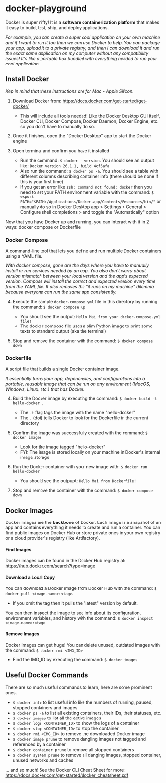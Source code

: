 ﻿# docker-playground

Docker is super nifty! It is a **software containerization platform** that makes it easy to build, test, ship, and deploy applications.

_For example, you can create a super cool application on your own machine and if I want to run it too then we can use Docker to help. 
You can package your app, upload it to a private registry, and then I can download it and run the exact same application on my computer 
without any compatibility issues! It's like a portable box bundled with everything needed to run your cool application._

## Install Docker
*Kep in mind that these instructions are for Mac - Apple Silicon.*

1) Download Docker from: https://docs.docker.com/get-started/get-docker/
   * This will include all tools needed! Like the Docker Desktop GUI itself, Docker CLI, Docker Compose, Docker Daemon, Docker Engine, etc. so you don't have to manually do so.


3) Once it finishes, open the "Docker Desktop" app to start the Docker engine


4) Open terminal and confirm you have it installed
    * Run the command: `$ docker --version`. You should see an output like: `Docker version 26.1.1, build 4cf5afa`
    * Also run the command: `$ docker ps -a`. You should see a table with different columns describing container info (there should be none if this is your first time)
    * If you get an error like `zsh: command not found: docker` then you need to set your PATH environment variable with the command: `$ export PATH="$PATH:/Applications/Docker.app/Contents/Resources/bin/"` or manually do so in Docker Desktop app > Settings > General > Configure shell completions > and toggle the "Automatically" option

Now that you have Docker up and running, you can interact with it in 2 ways: docker compose or Dockerfile

### Docker Compose
A command-line tool that lets you define and run multiple Docker containers using a YAML file.

_With docker compose, gone are the days where you have to manually install or run services needed by an app. You also don't worry about version mismatch between your local version and the app's expected version. Compose will install the correct and expected version every time from the YAML file. It also removes the "it runs on my machine" dilemma because everyone can run the same app consistently._

4) Execute the sample `docker-compose.yml` file in this directory by running the command: `$ docker compose up`
    * You should see the output: `Hello Mai from your docker-compose.yml file!`
    * The docker compose file uses a slim Python image to print some texts to standard output (aka the terminal)


5) Stop and remove the container with the command: `$ docker compose down`

### Dockerfile
A script file that builds a single Docker container image. 

_It essentially turns your app, depenencies, and configurations into a portable, reusable image that can be run on any environment (MacOS, Windows, Linux, etc.) that has Docker._

4) Build the Docker image by executing the command: `$ docker build -t hello-docker .`
    * The `-t` flag tags the image with the name "hello-docker"
    * The `.` (dot) tells Docker to look for the Dockerfile in the current directory


5) Confirm the image was successfully created with the command: `$ docker images`
    * Look for the image tagged "hello-docker"
    * FYI: The image is stored locally on your machine in Docker's internal image storage


6) Run the Docker container with your new image with: `$ docker run hello-docker`
    * You should see the outpupt: `Hello Mai from Dockerfile!`


7) Stop and remove the container with the command: `$ docker compose down`

## Docker Images
Docker images are the **backbone** of Docker. Each image is a snapshot of an app and contains everything it needs to create and run a container. You can find public images on Docker Hub or store private ones in your own registry or a cloud provider's registry (like Artifactory).

#### Find Images
Docker images can be found in the Docker Hub registry at: https://hub.docker.com/search?type=image

#### Download a Local Copy
You can download a Docker image from Docker Hub with the command: `$ docker pull <image-name>:<tag>`.
   * If you omit the tag then it pulls the "latest" version by default.

You can then inspect the image to see info about its configuration, environment variables, and history with the command: `$ docker inspect <image-name>:<tag>`

#### Remove Images
Docker images can get huge! You can delete unused, outdated images with the command: `$ docker rmi <IMG_ID>` 
   * Find the IMG_ID by executing the command: `$ docker images`

## Useful Docker Commands
There are so much useful commands to learn, here are some prominent ones.


* `$ docker info` to list useful info like the numbers of running, paused, stopped containers and images
* `$ docker ps -a` to list all existing containers, their IDs, their statuses, etc.
* `$ docker images` to list all the active images
* `$ docker logs <CONTAINER_ID>` to show the logs of a container
* `$ docker stop <CONTAINER_ID>` to stop the container
* `$ docker rmi <IMG_ID>` to remove the downloaded Docker image
* `$ docker image prune` to remove dangling images not tagged and referenced by a container 
* `$ docker container prune` to remove all stopped containers
* `$ docker system prune` to remove all danging images, stopped container, unused networks and caches

... and so much! See the Docker CLI Cheat Sheet for more: https://docs.docker.com/get-started/docker_cheatsheet.pdf
